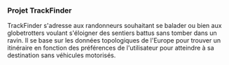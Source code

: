 ### Projet TrackFinder

TrackFinder s'adresse aux randonneurs souhaitant se balader ou bien aux globetrotters voulant
s'éloigner des sentiers battus sans tomber dans un ravin.
Il se base sur les données topologiques de l'Europe pour trouver un itinéraire en fonction des
préférences de l'utilisateur pour atteindre à sa destination sans véhicules motorisés.
